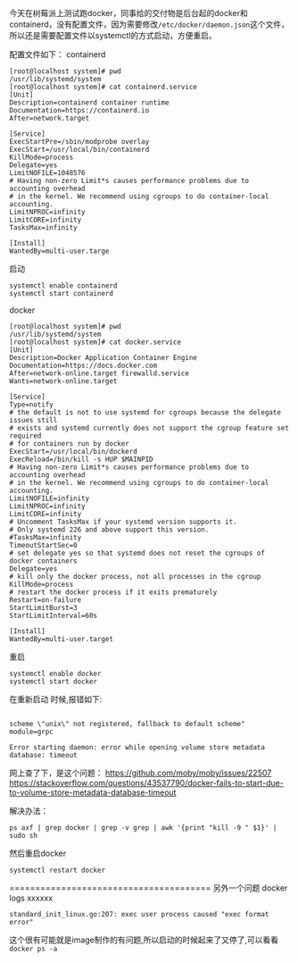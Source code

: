 
今天在树莓派上测试跑docker，同事给的交付物是后台起的docker和containerd，没有配置文件，因为需要修改`/etc/docker/daemon.json`这个文件，所以还是需要配置文件以systemctl的方式启动，方便重启。

配置文件如下：
containerd
```
[root@localhost system]# pwd
/usr/lib/systemd/system
[root@localhost system]# cat containerd.service
[Unit]
Description=containerd container runtime
Documentation=https://containerd.io
After=network.target

[Service]
ExecStartPre=/sbin/modprobe overlay
ExecStart=/usr/local/bin/containerd
KillMode=process
Delegate=yes
LimitNOFILE=1048576
# Having non-zero Limit*s causes performance problems due to accounting overhead
# in the kernel. We recommend using cgroups to do container-local accounting.
LimitNPROC=infinity
LimitCORE=infinity
TasksMax=infinity

[Install]
WantedBy=multi-user.targe
```

启动
```
systemctl enable containerd
systemctl start containerd
```

docker
```
[root@localhost system]# pwd
/usr/lib/systemd/system
[root@localhost system]# cat docker.service
[Unit]
Description=Docker Application Container Engine
Documentation=https://docs.docker.com
After=network-online.target firewalld.service
Wants=network-online.target

[Service]
Type=notify
# the default is not to use systemd for cgroups because the delegate issues still
# exists and systemd currently does not support the cgroup feature set required
# for containers run by docker
ExecStart=/usr/local/bin/dockerd
ExecReload=/bin/kill -s HUP $MAINPID
# Having non-zero Limit*s causes performance problems due to accounting overhead
# in the kernel. We recommend using cgroups to do container-local accounting.
LimitNOFILE=infinity
LimitNPROC=infinity
LimitCORE=infinity
# Uncomment TasksMax if your systemd version supports it.
# Only systemd 226 and above support this version.
#TasksMax=infinity
TimeoutStartSec=0
# set delegate yes so that systemd does not reset the cgroups of docker containers
Delegate=yes
# kill only the docker process, not all processes in the cgroup
KillMode=process
# restart the docker process if it exits prematurely
Restart=on-failure
StartLimitBurst=3
StartLimitInterval=60s

[Install]
WantedBy=multi-user.target
```

重启
```
systemctl enable docker
systemctl start docker
```
在重新启动 时候,报错如下:
```

scheme \"unix\" not registered, fallback to default scheme" module=grpc

Error starting daemon: error while opening volume store metadata database: timeout
```

网上查了下，是这个问题：
https://github.com/moby/moby/issues/22507
https://stackoverflow.com/questions/43537790/docker-fails-to-start-due-to-volume-store-metadata-database-timeout

解决办法：
```
ps axf | grep docker | grep -v grep | awk '{print "kill -9 " $1}' | sudo sh
```
然后重启docker
```
systemctl restart docker
```

=======================================
另外一个问题
docker logs xxxxxx
```
standard_init_linux.go:207: exec user process caused "exec format error"
```
这个很有可能就是image制作的有问题,所以启动的时候起来了又停了,可以看看`docker ps -a`
